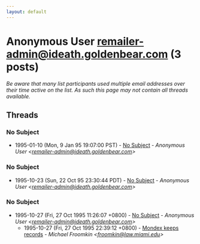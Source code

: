 ```yaml
---
layout: default
---
```


# Anonymous User <remailer-admin@ideath.goldenbear.com> (3 posts)

_Be aware that many list participants used multiple email addresses over their time active on the list. As such this page may not contain all threads available._

## Threads

### No Subject
+ 1995-01-10 (Mon, 9 Jan 95 19:07:00 PST) - [No Subject](/archive/1995/01/36eab08a89f56c7fbbdc751281b48b0d531f10cf6c4da407d9d1b91011e91899) - _Anonymous User \<remailer-admin@ideath.goldenbear.com\>_

### No Subject
+ 1995-10-23 (Sun, 22 Oct 95 23:30:44 PDT) - [No Subject](/archive/1995/10/edcc7f2eea04c40eabb4fea5e267b1e3e4c0a3c040f49efdb869c3f125503d46) - _Anonymous User \<remailer-admin@ideath.goldenbear.com\>_

### No Subject
+ 1995-10-27 (Fri, 27 Oct 1995 11:26:07 +0800) - [No Subject](/archive/1995/10/db14e1e8d8ef9503ec61b6ee934fdbcafe1ede1c51e6b1b7214c9241fe00613d) - _Anonymous User \<remailer-admin@ideath.goldenbear.com\>_
  + 1995-10-27 (Fri, 27 Oct 1995 22:39:12 +0800) - [Mondex keeps records](/archive/1995/10/a23dc06be4bf8d481ce52e0fec4aca61c2edd11cb6e201fb6022068a3389f1ce) - _Michael Froomkin \<froomkin@law.miami.edu\>_


